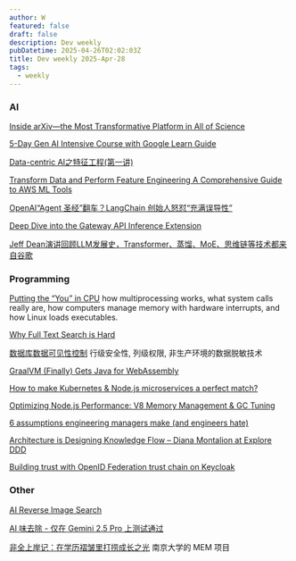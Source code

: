 ```yaml
---
author: W
featured: false
draft: false
description: Dev weekly
pubDatetime: 2025-04-26T02:02:03Z
title: Dev weekly 2025-Apr-28
tags:
  - weekly
---
```


### AI

[]()

[]()

[]()

[]()

[]()

[]()

[]()

[]()

[]()

[]()

[]()

[Inside arXiv—the Most Transformative Platform in All of Science](https://www.wired.com/story/inside-arxiv-most-transformative-code-science/?utm_source=pocket_shared)

[5-Day Gen AI Intensive Course with Google Learn Guide](https://www.kaggle.com/learn-guide/5-day-genai?s=09&utm_source=pocket_saves)

[Data-centric AI之特征工程(第一讲)](https://aws.amazon.com/cn/blogs/china/feature-engineering-of-the-final-version-of-data-centric-ai-lecture-1/?utm_source=pocket_shared)

[]()

[]()

[]()

[Transform Data and Perform Feature Engineering A Comprehensive Guide to AWS ML Tools](https://dev.to/aws-builders/transform-data-and-perform-feature-engineering-a-comprehensive-guide-to-aws-ml-tools-188e?utm_source=pocket_shared)

[OpenAI“Agent 圣经”翻车？LangChain 创始人怒怼“充满误导性”](https://www.infoq.cn/article/LAbpDwt7j9sjI6JCcyC3?utm_source=pocket_saves)

[Deep Dive into the Gateway API Inference Extension ](https://www.cncf.io/blog/2025/04/21/deep-dive-into-the-gateway-api-inference-extension/?utm_source=pocket_shared)

[Jeff Dean演讲回顾LLM发展史，Transformer、蒸馏、MoE、思维链等技术都来自谷歌](https://www.jiqizhixin.com/articles/2025-04-18-4?utm_source=pocket_shared)

### Programming

[]()

[Putting the “You” in CPU](https://cpu.land/?utm_source=pocket_saves) how multiprocessing works, what system calls really are, how computers manage memory with hardware interrupts, and how Linux loads executables.

[Why Full Text Search is Hard](https://transactional.blog/blog/2023-why-full-text-search-is-hard?utm_source=pocket_shared)

[数据库数据可见性控制](https://docs.google.com/document/d/1-pdxwshvWstNw4m9ynywDoU5QPnTazZWETEP1PrxfUc/edit?usp=sharing) 行级安全性, 列级权限, 非生产环境的数据脱敏技术

[GraalVM (Finally) Gets Java for WebAssembly ](https://thenewstack.io/graalvm-finally-gets-java-for-webassembly/?utm_source=pocket_shared)

[How to make Kubernetes & Node.js microservices a perfect match?](https://blog.platformatic.dev/how-to-make-kubernetes-and-nodejs-microservices-a-perfect-match?utm_source=pocket_shared)

[Optimizing Node.js Performance: V8 Memory Management & GC Tuning](https://blog.platformatic.dev/optimizing-nodejs-performance-v8-memory-management-and-gc-tuning?utm_source=pocket_shared)

[6 assumptions engineering managers make (and engineers hate)](https://newsletter.manager.dev/p/6-assumptions-engineering-managers?utm_source=pocket_shared)

[Architecture is Designing Knowledge Flow – Diana Montalion at Explore DDD ](https://www.infoq.com/news/2025/04/designing-knowledge-flow/?utm_source=pocket_shared)

[Building trust with OpenID Federation trust chain on Keycloak](https://www.cncf.io/blog/2025/04/25/building-trust-with-openid-federation-trust-chain-on-keycloak/)

### Other

[]()

[AI Reverse Image Search](https://www.reversely.ai/)

[AI 味去除 - 仅在 Gemini 2.5 Pro 上测试通过 ](https://github.com/hylarucoder/ai-flavor-remover?utm_source=pocket_shared)

[非全上岸记：在学历褶皱里打捞成长之光](https://sspai.com/post/97924?utm_source=pocket_shared) 南京大学的 MEM 项目

[]()

[]()

[]()

[]()

[]()

[]()

[]()

[]()

[]()

[]()

[]()

[]()

[]()

[]()

[]()

[]()

[]()

[]()

[]()

[]()

[]()

[]()

[]()

[]()

[]()

[]()

[]()

[]()

[]()

[]()

[]()

[]()

[]()

[]()

[]()

[]()

[]()

[]()

[]()

[]()

[]()

[]()

[]()

[]()

[]()

[]()

[]()

[]()

[]()

[]()

[]()

[]()

[]()

[]()

[]()
